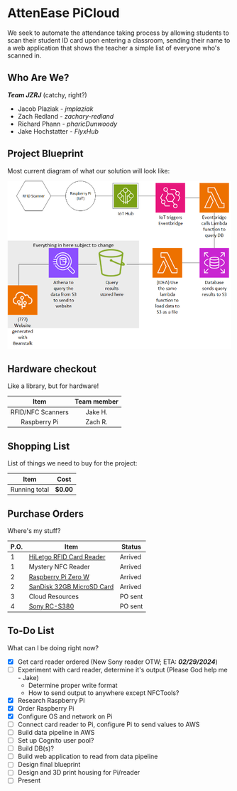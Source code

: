 # AttenEase PiCloud
We seek to automate the attendance taking process by allowing students to scan their student ID card upon entering a classroom, sending their name to a web application that shows the teacher a simple list of everyone who's scanned in.

## Who Are We?
 ***Team JZRJ*** (catchy, right?)
 - Jacob Plaziak - *jmplaziak*
 - Zach Redland - *zachary-redland*
 - Richard Phann - *pharicDunwoody*
 - Jake Hochstatter - *FlyxHub*

## Project Blueprint
Most current diagram of what our solution will look like:

![Current project diagram](Capstone_Diagram.png)

## Hardware checkout
Like a library, but for hardware!

|Item|Team member|
|:-:|:-:|
|RFID/NFC Scanners|Jake H.|
|Raspberry Pi|Zach R.|

## Shopping List
List of things we need to buy for the project:

| Item | Cost |
|-|-|
|Running total | **$0.00** |

## Purchase Orders
Where's my stuff?

|P.O.|Item|Status|
|-|-|-|
|1|[HiLetgo RFID Card Reader](https://www.amazon.com/HiLetgo-125Khz-EM4100-Reader-Swipe/dp/B01MZYYDUV/ref=sr_1_3?keywords=RFID+Readers&qid=1707835660&sr=8-3)|Arrived|N/A|
|1|Mystery NFC Reader|Arrived|
|2|[Raspberry Pi Zero W](https://www.amazon.com/Raspberry-Pi-Zero-Wireless-model/dp/B06XFZC3BX/ref=asc_df_B06XFZC3BX/?tag=hyprod-20&linkCode=df0&hvadid=312363697617&hvpos=&hvnetw=g&hvrand=12255993669550297530&hvpone=&hvptwo=&hvqmt=&hvdev=c&hvdvcmdl=&hvlocint=&hvlocphy=9019669&hvtargid=pla-405706373744&psc=1&mcid=7c324a0a86243324915c51bfb077f963&tag=&ref=&adgrpid=61916342293&hvpone=&hvptwo=&hvadid=312363697617&hvpos=&hvnetw=g&hvrand=12255993669550297530&hvqmt=&hvdev=c&hvdvcmdl=&hvlocint=&hvlocphy=9019669&hvtargid=pla-405706373744&gclid=Cj0KCQiAqsitBhDlARIsAGMR1Rh3R2iQx6Wp9i3mGJZ7Fr_0tgGDG1drqlVJABb0oX2EUVb8bdxf-iMaAvdREALw_wcB)|Arrived|
|2|[SanDisk 32GB MicroSD Card](https://www.amazon.com/SanDisk-Ultra-SDSQUNB-032G-GN3MN-UHS-I-microSDHC/dp/B010NE3QHQ/ref=sr_1_21?crid=2G088BBQ62KN5&keywords=microSD+card&qid=1707407180&s=electronics&sprefix=microsd+card%2Celectronics%2C200&sr=1-21)|Arrived|
|3|Cloud Resources|PO sent|
|4|[Sony RC-S380](https://www.amazon.com/Sony-RC-S380-PaSoRi-Card-Reader/dp/B00VR1WARC)|PO sent|

## To-Do List
What can I be doing right now?

- [x] Get card reader ordered (New Sony reader OTW; ETA: ***02/29/2024***)
- [ ] Experiment with card reader, determine it's output (Please God help me - Jake)
  - Determine proper write format
  - How to send output to anywhere except NFCTools?
- [x] Research Raspberry Pi
- [x] Order Raspberry Pi
- [x] Configure OS and network on Pi
- [ ] Connect card reader to Pi, configure Pi to send values to AWS
- [ ] Build data pipeline in AWS
- [ ] Set up Cognito user pool?
- [ ] Build DB(s)?
- [ ] Build web application to read from data pipeline
- [ ] Design final blueprint
- [ ] Design and 3D print housing for Pi/reader
- [ ] Present

